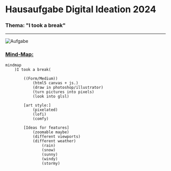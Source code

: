 # Hausaufgabe Digital Ideation 2024
### Thema: "I took a break"
___

![Aufgabe]()


### <ins>Mind-Map:</ins>

```mermaid
mindmap
    )I took a break(

        ((Form/Medium))
            (html5 canvas + js.)
            (draw in photoshop/illustrator)
            (turn pictures into pixels)
            (look into glsl)

        [art style:] 
            (pixelated)
            (lofi)
            (comfy)

        [Ideas for features]
            (zoomable maybe)
            (different viewports)
            (different weather)
                (rain)
                (snow)
                (sunny)
                (windy)
                (stormy)



```

